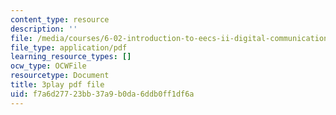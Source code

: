 ```yaml
---
content_type: resource
description: ''
file: /media/courses/6-02-introduction-to-eecs-ii-digital-communication-systems-fall-2012/f7a6d27723bb37a9b0da6ddb0ff1df6a_fQcJNoe-q-s.pdf
file_type: application/pdf
learning_resource_types: []
ocw_type: OCWFile
resourcetype: Document
title: 3play pdf file
uid: f7a6d277-23bb-37a9-b0da-6ddb0ff1df6a
---
```

